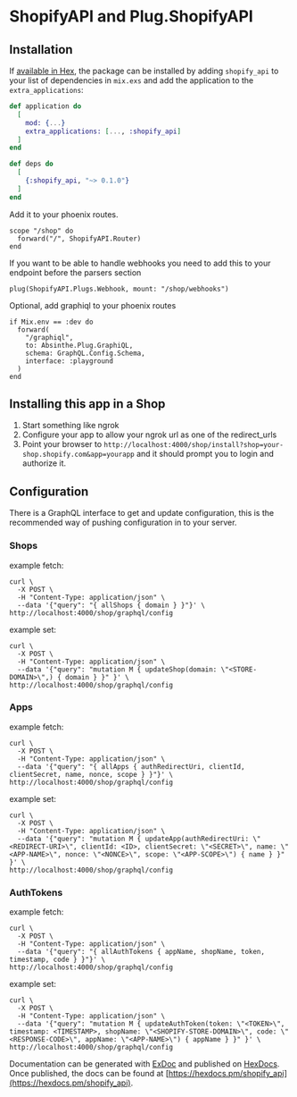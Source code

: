 # ShopifyAPI and Plug.ShopifyAPI

## Installation

If [available in Hex](https://hex.pm/docs/publish), the package can be installed
by adding `shopify_api` to your list of dependencies in `mix.exs` and add the application to the `extra_applications`:

```elixir
def application do
  [
    mod: {...}
    extra_applications: [..., :shopify_api]
  ]
end

def deps do
  [
    {:shopify_api, "~> 0.1.0"}
  ]
end
```

Add it to your phoenix routes.

```
scope "/shop" do
  forward("/", ShopifyAPI.Router)
end
```

If you want to be able to handle webhooks you need to add this to your endpoint before the parsers section
```
plug(ShopifyAPI.Plugs.Webhook, mount: "/shop/webhooks")
```

Optional, add graphiql to your phoenix routes
```
if Mix.env == :dev do
  forward(
    "/graphiql",
    to: Absinthe.Plug.GraphiQL,
    schema: GraphQL.Config.Schema,
    interface: :playground
  )
end
```

## Installing this app in a Shop

1. Start something like ngrok
2. Configure your app to allow your ngrok url as one of the redirect_urls
3. Point your browser to `http://localhost:4000/shop/install?shop=your-shop.shopify.com&app=yourapp` and it should prompt you to login and authorize it.


## Configuration

There is a GraphQL interface to get and update configuration, this is the recommended way of pushing configuration in to your server.

### Shops

example fetch:
```
curl \
  -X POST \
  -H "Content-Type: application/json" \
  --data '{"query": "{ allShops { domain } }"}' \
http://localhost:4000/shop/graphql/config
```

example set:
```
curl \
  -X POST \
  -H "Content-Type: application/json" \
  --data '{"query": "mutation M { updateShop(domain: \"<STORE-DOMAIN>\",) { domain } }" }' \
http://localhost:4000/shop/graphql/config
```

### Apps

example fetch:
```
curl \
  -X POST \
  -H "Content-Type: application/json" \
  --data '{"query": "{ allApps { authRedirectUri, clientId, clientSecret, name, nonce, scope } }"}' \
http://localhost:4000/shop/graphql/config
```

example set:
```
curl \
  -X POST \
  -H "Content-Type: application/json" \
  --data '{"query": "mutation M { updateApp(authRedirectUri: \"<REDIRECT-URI>\", clientId: <ID>, clientSecret: \"<SECRET>\", name: \"<APP-NAME>\", nonce: \"<NONCE>\", scope: \"<APP-SCOPE>\") { name } }" }' \
http://localhost:4000/shop/graphql/config
```

### AuthTokens

example fetch:
```
curl \
  -X POST \
  -H "Content-Type: application/json" \
  --data '{"query": "{ allAuthTokens { appName, shopName, token, timestamp, code } }"}' \
http://localhost:4000/shop/graphql/config
```

example set:
```
curl \
  -X POST \
  -H "Content-Type: application/json" \
  --data '{"query": "mutation M { updateAuthToken(token: \"<TOKEN>\", timestamp: <TIMESTAMP>, shopName: \"<SHOPIFY-STORE-DOMAIN>\", code: \"<RESPONSE-CODE>\", appName: \"<APP-NAME>\") { appName } }" }' \
http://localhost:4000/shop/graphql/config
```

Documentation can be generated with [ExDoc](https://github.com/elixir-lang/ex_doc)
and published on [HexDocs](https://hexdocs.pm). Once published, the docs can
be found at [https://hexdocs.pm/shopify_api](https://hexdocs.pm/shopify_api).

